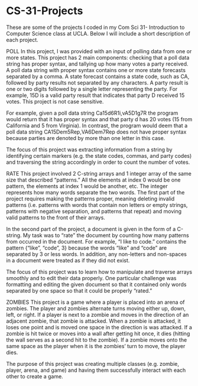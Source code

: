 # CS-31-Projects
These are some of the projects I coded in my Com Sci 31- Introduction to Computer Science class at UCLA. Below I will include a short description of each project.

POLL
In this project, I was provided with an input of polling data from one or more states. This project has 2 main components: checking that a poll data string has proper syntax, and tallying up how many votes a party received. A poll data string with proper syntax contains one or more state forecasts separated by a comma. A state forecast contains a state code, such as CA, followed by party results not separated by any characters. A party result is one or two digits followed by a single letter representing the party. For example, 15D is a valid party result that indicates that party D received 15 votes. This project is not case sensitive.

For example, given a poll data string Ca15d6R1i,vA5D1g7R the program would return that it has proper syntax and that party d has 20 votes (15 from California and 5 from Virginia).  In contrast, the program would deem that a poll data string CA15Dem5Rep,VA6Dem7Rep does not have proper syntax because parties are denoted by more than one letter in this case.

The focus of this project was extracting information from a string by identifying certain markers (e.g. the state codes, commas, and party codes) and traversing the string accordingly in order to count the number of votes.

RATE
This project involved 2 C-string arrays and 1 integer array of the same size that described “patterns.” All the elements at index 0 would be one pattern, the elements at index 1 would be another, etc. The integer represents how many words separate the two words. The first part of the project requires making the patterns proper, meaning deleting invalid patterns (i.e. patterns with words that contain non letters or empty strings, patterns with negative separation, and patterns that repeat) and moving valid patterns to the front of their arrays. 

In the second part of the project, a document is given in the form of a C-string. My task was to “rate” the document by counting how many patterns from occurred in the document. For example, “I like to code.” contains the pattern {“like”, “code”, 3} because the words “like” and “code” are separated by 3 or less words. In addition, any non-letters and non-spaces in a document were treated as if they did not exist. 

The focus of this project was to learn how to manipulate and traverse arrays smoothly and to edit their data properly. One particular challenge was formatting and editing the given document so that it contained only words separated by one space so that it could be properly “rated.”

ZOMBIES
This project is a game where a player is placed into an arena of zombies. The player and zombies alternate turns moving either up, down, left, or right. If a player is next to a zombie and moves in the direction of an adjacent zombie, that zombie is attacked. When a zombie is attacked, it loses one point and is moved one space in the direction is was attacked. If a zombie is hit twice or moves into a wall after getting hit once, it dies (hitting the wall serves as a second hit to the zombie). If a zombie moves onto the same space as the player when it is the zombies’ turn to move, the player dies.

The purpose of this project was creating multiple classes (e.g. zombie, player, arena, and game) and having them successfully interact with each other to create a game.
